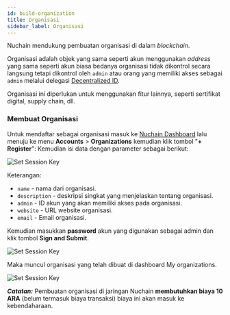 ```yaml
---
id: build-organization
title: Organisasi
sidebar_label: Organisasi
---
```


Nuchain mendukung pembuatan organisasi di dalam _blockchain_.

Organisasi adalah objek yang sama seperti akun menggunakan _address_ yang sama seperti akun biasa
bedanya organisasi tidak dikontrol secara langsung tetapi dikontrol oleh `admin` atau orang yang
memiliki akses sebagai `admin` melalui delegasi [Decentralized ID](build-did.md).

Organisasi ini diperlukan untuk menggunakan fitur lainnya, seperti sertifikat digital, supply chain,
dll.

### Membuat Organisasi

Untuk mendaftar sebagai organisasi masuk ke [Nuchain Dashboard](https://nuchain.riset.tech)
lalu menuju ke menu **Accounts** > **Organizations** kemudian klik tombol "**+
Register**":
Kemudian isi data dengan parameter sebagai berikut:

![Set Session Key](https://i.imgur.com/WmVC5CU.png)

Keterangan:
- `name` - nama dari organisasi.
- `description` - deskripsi singkat yang menjelaskan tentang organisasi.
- `admin` - ID akun yang akan memiliki akses pada organisasi.
- `website` - URL website organisasi.
- `email` - Email organisasi.

Kemudian masukkan **password** akun yang digunakan sebagai admin dan klik tombol **Sign and Submit**.

![Set Session Key](https://i.imgur.com/ks7Hyjh.png)

Maka muncul organisasi yang telah dibuat di dashboard My organizations.

![Set Session Key](https://i.imgur.com/PSbwVEP.png)

***Catatan:*** Pembuatan organisasi di jaringan Nuchain **membutuhkan biaya 10 ARA** (belum termasuk biaya transaksi)
biaya ini akan masuk ke kebendaharaan.
